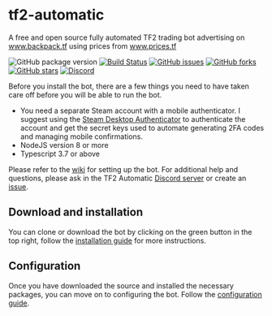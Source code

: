 # tf2-automatic

A free and open source fully automated TF2 trading bot advertising on www.backpack.tf using prices from www.prices.tf

![GitHub package version](https://img.shields.io/github/package-json/v/Nicklason/tf2-automatic.svg)
[![Build Status](https://img.shields.io/github/workflow/status/nicklason/tf2-automatic/CI/development)](https://github.com/Nicklason/tf2-automatic/actions)
[![GitHub issues](https://img.shields.io/github/issues/Nicklason/tf2-automatic.svg)](https://github.com/Nicklason/tf2-automatic/issues)
[![GitHub forks](https://img.shields.io/github/forks/Nicklason/tf2-automatic.svg)](https://github.com/Nicklason/tf2-automatic/network)
[![GitHub stars](https://img.shields.io/github/stars/Nicklason/tf2-automatic.svg)](https://github.com/Nicklason/tf2-automatic/stargazers)
[![Discord](https://img.shields.io/discord/445215464386330644.svg)](https://tf2automatic.com/discord)

Before you install the bot, there are a few things you need to have taken care off before you will be able to run the bot.

- You need a separate Steam account with a mobile authenticator. I suggest using the [Steam Desktop Authenticator](https://github.com/Jessecar96/SteamDesktopAuthenticator) to authenticate the account and get the secret keys used to automate generating 2FA codes and managing mobile confirmations.
- NodeJS version 8 or more
- Typescript 3.7 or above

Please refer to the [wiki](https://github.com/Nicklason/tf2-automatic/wiki) for setting up the bot. For additional help and questions, please ask in the TF2 Automatic [Discord server](https://discord.tf2automatic.com/) or create an [issue](https://github.com/Nicklason/bot-framework/issues/new).

## Download and installation

You can clone or download the bot by clicking on the green button in the top right, follow the [installation guide](https://github.com/Nicklason/tf2-automatic/wiki/Installation) for more instructions.

## Configuration

Once you have downloaded the source and installed the necessary packages, you can move on to configuring the bot. Follow the [configuration guide](https://github.com/Nicklason/tf2-automatic/wiki/Configuration).
